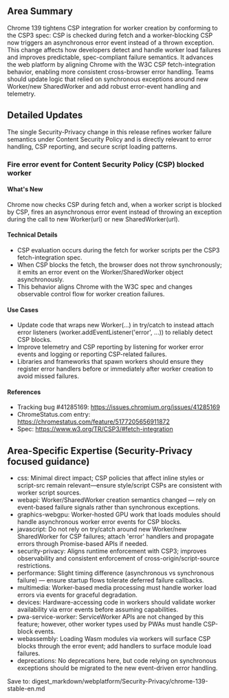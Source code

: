 ## Area Summary

Chrome 139 tightens CSP integration for worker creation by conforming to the CSP3 spec: CSP is checked during fetch and a worker-blocking CSP now triggers an asynchronous error event instead of a thrown exception. This change affects how developers detect and handle worker load failures and improves predictable, spec-compliant failure semantics. It advances the web platform by aligning Chrome with the W3C CSP fetch-integration behavior, enabling more consistent cross-browser error handling. Teams should update logic that relied on synchronous exceptions around new Worker/new SharedWorker and add robust error-event handling and telemetry.

## Detailed Updates

The single Security-Privacy change in this release refines worker failure semantics under Content Security Policy and is directly relevant to error handling, CSP reporting, and secure script loading patterns.

### Fire error event for Content Security Policy (CSP) blocked worker

#### What's New
Chrome now checks CSP during fetch and, when a worker script is blocked by CSP, fires an asynchronous error event instead of throwing an exception during the call to new Worker(url) or new SharedWorker(url).

#### Technical Details
- CSP evaluation occurs during the fetch for worker scripts per the CSP3 fetch-integration spec.
- When CSP blocks the fetch, the browser does not throw synchronously; it emits an error event on the Worker/SharedWorker object asynchronously.
- This behavior aligns Chrome with the W3C spec and changes observable control flow for worker creation failures.

#### Use Cases
- Update code that wraps new Worker(...) in try/catch to instead attach error listeners (worker.addEventListener('error', ...)) to reliably detect CSP blocks.
- Improve telemetry and CSP reporting by listening for worker error events and logging or reporting CSP-related failures.
- Libraries and frameworks that spawn workers should ensure they register error handlers before or immediately after worker creation to avoid missed failures.

#### References
- Tracking bug #41285169: https://issues.chromium.org/issues/41285169
- ChromeStatus.com entry: https://chromestatus.com/feature/5177205656911872
- Spec: https://www.w3.org/TR/CSP3/#fetch-integration

## Area-Specific Expertise (Security-Privacy focused guidance)

- css: Minimal direct impact; CSP policies that affect inline styles or script-src remain relevant—ensure style/script CSPs are consistent with worker script sources.
- webapi: Worker/SharedWorker creation semantics changed — rely on event-based failure signals rather than synchronous exceptions.
- graphics-webgpu: Worker-hosted GPU work that loads modules should handle asynchronous worker error events for CSP blocks.
- javascript: Do not rely on try/catch around new Worker/new SharedWorker for CSP failures; attach 'error' handlers and propagate errors through Promise-based APIs if needed.
- security-privacy: Aligns runtime enforcement with CSP3; improves observability and consistent enforcement of cross-origin/script-source restrictions.
- performance: Slight timing difference (asynchronous vs synchronous failure) — ensure startup flows tolerate deferred failure callbacks.
- multimedia: Worker-based media processing must handle worker load errors via events for graceful degradation.
- devices: Hardware-accessing code in workers should validate worker availability via error events before assuming capabilities.
- pwa-service-worker: ServiceWorker APIs are not changed by this feature; however, other worker types used by PWAs must handle CSP-block events.
- webassembly: Loading Wasm modules via workers will surface CSP blocks through the error event; add handlers to surface module load failures.
- deprecations: No deprecations here, but code relying on synchronous exceptions should be migrated to the new event-driven error handling.

Save to: digest_markdown/webplatform/Security-Privacy/chrome-139-stable-en.md